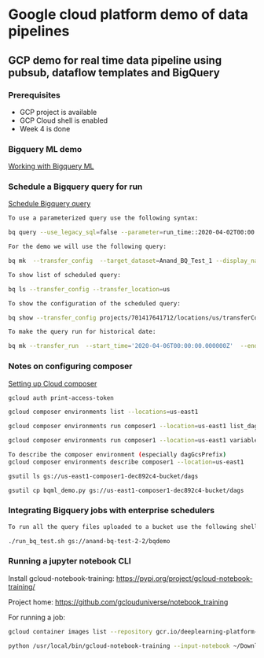 # Google cloud platform demo of data pipelines

## GCP demo for real time data pipeline using pubsub, dataflow templates and BigQuery

### Prerequisites

* GCP project is available
* GCP Cloud shell is enabled
* Week 4 is done

### Bigquery ML demo
[Working with Bigquery ML](https://cloud.google.com/bigquery-ml/docs/bigqueryml-web-ui-start)

### Schedule a Bigquery query for run

[Schedule Bigquery query](https://cloud.google.com/bigquery/docs/scheduling-queries)

```sh
To use a parameterized query use the following syntax:

bq query --use_legacy_sql=false --parameter=run_time::2020-04-02T00:00:00Z 'SELECT @run_time AS time, title, author, text FROM `bigquery-public-data.hacker_news.stories` LIMIT 3'

For the demo we will use the following query:

bq mk  --transfer_config  --target_dataset=Anand_BQ_Test_1 --display_name='schedule2' --params='{"query":"SELECT current_datetime()","destination_table_name_template":"schedule1","write_disposition":"WRITE_APPEND"}' --data_source=scheduled_query

To show list of scheduled query:

bq ls --transfer_config --transfer_location=us

To show the configuration of the scheduled query:

bq show --transfer_config projects/701417641712/locations/us/transferConfigs/5e885f7b-0000-2885-9364-f4f5e8079c6c

To make the query run for historical date:

bq mk --transfer_run  --start_time='2020-04-06T00:00:00.000000Z'  --end_time='2020-04-06T00:00:00.000000Z'  projects/701417641712/locations/us/transferConfigs/5e885f7b-0000-2885-9364-f4f5e8079c6c

```

### Notes on configuring composer
 
[Setting up Cloud composer](https://cloud.google.com/composer/docs/how-to/managing/creating#configuring_sendgrid_email_services)

``` sh
gcloud auth print-access-token

gcloud composer environments list --locations=us-east1

gcloud composer environments run composer1 --location=us-east1 list_dags

gcloud composer environments run composer1 --location=us-east1 variables -- --set gcp_bucket gs://anand-bq-test-2-2/

To describe the composer environment (especially dagGcsPrefix)
gcloud composer environments describe composer1 --location=us-east1

gsutil ls gs://us-east1-composer1-dec892c4-bucket/dags

gsutil cp bqml_demo.py gs://us-east1-composer1-dec892c4-bucket/dags

```
### Integrating Bigquery jobs with enterprise schedulers 

```sh
To run all the query files uploaded to a bucket use the following shell script:

./run_bq_test.sh gs://anand-bq-test-2-2/bqdemo

```

### Running a jupyter notebook CLI

Install gcloud-notebook-training: https://pypi.org/project/gcloud-notebook-training/

Project home: https://github.com/gclouduniverse/notebook_training

For running a job:
```sh
gcloud container images list --repository gcr.io/deeplearning-platform-release

python /usr/local/bin/gcloud-notebook-training --input-notebook ~/Downloads/VisualizingBigQuerypublicdata.ipynb --container-uri gcr.io/deeplearning-platform-release/tf-gpu.1-15:m43
```

